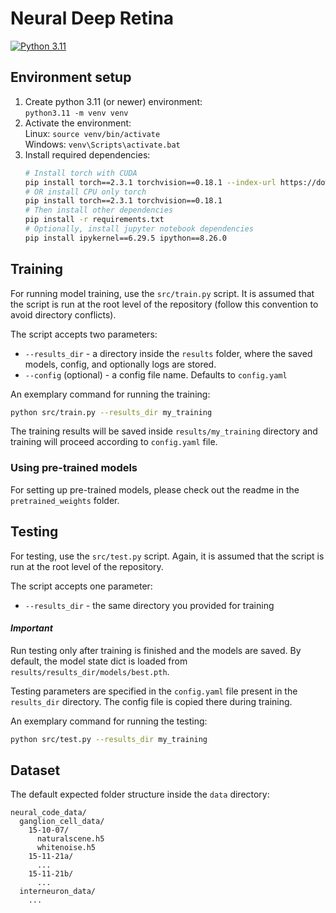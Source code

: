 # Neural Deep Retina #

[![Python 3.11](https://img.shields.io/badge/python-3.11-blue.svg)](https://www.python.org/downloads/release/python-360/)

## Environment setup ##

1. Create python 3.11 (or newer) environment: <br>
   `python3.11 -m venv venv`
2. Activate the environment: <br>
Linux: `source venv/bin/activate` <br>
Windows: `venv\Scripts\activate.bat`
3. Install required dependencies: 
    ```sh
    # Install torch with CUDA
    pip install torch==2.3.1 torchvision==0.18.1 --index-url https://download.pytorch.org/whl/cu121
    # OR install CPU only torch 
    pip install torch==2.3.1 torchvision==0.18.1
    # Then install other dependencies
    pip install -r requirements.txt
    # Optionally, install jupyter notebook dependencies
    pip install ipykernel==6.29.5 ipython==8.26.0
    ```

## Training ##

For running model training, use the `src/train.py` script. It is assumed that the script is run at the root level of the repository (follow this convention to avoid directory conflicts).

The script accepts two parameters:

- `--results_dir` - a directory inside the `results` folder, where the saved models, config, and optionally logs are stored.
- `--config` (optional) - a config file name. Defaults to `config.yaml`

An exemplary command for running the training:

```sh
python src/train.py --results_dir my_training
``` 
The training results will be saved inside `results/my_training` directory and training will proceed according to `config.yaml` file.

### Using pre-trained models ###

For setting up pre-trained models, please check out the readme in the `pretrained_weights` folder.

## Testing ##

For testing, use the `src/test.py` script. Again, it is assumed that the script is run at the root level of the repository.

The script accepts one parameter:

- `--results_dir` - the same directory you provided for training

#### *Important* ####

Run testing only after training is finished and the models are saved. By default, the model state dict is loaded from `results/results_dir/models/best.pth`.

Testing parameters are specified in the `config.yaml` file present in the `results_dir` directory. The config file is copied there during training.

An exemplary command for running the testing:

```sh
python src/test.py --results_dir my_training
```

## Dataset ##

The default expected folder structure inside the `data` directory:
```
neural_code_data/
  ganglion_cell_data/
    15-10-07/
      naturalscene.h5
      whitenoise.h5
    15-11-21a/
      ...
    15-11-21b/
      ...
  interneuron_data/
    ...
```

  

